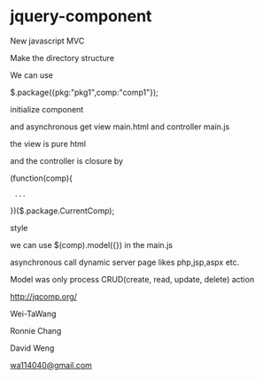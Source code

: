 jquery-component
=================

New javascript MVC

Make the directory structure

We can use 

$.package({pkg:"pkg1",comp:"comp1"}); 

initialize component

and asynchronous get view main.html and controller main.js

the view is pure html

and the controller is closure by

(function(comp){

     ...

})($.package.CurrentComp);

style

we can use $(comp).model({}) in the main.js

asynchronous call dynamic server page likes php,jsp,aspx etc.

Model was only process CRUD(create, read, update, delete) action

http://jqcomp.org/

Wei-TaWang

Ronnie Chang

David Weng

wa114040@gmail.com
